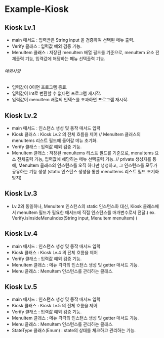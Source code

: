 # Example-Kiosk

## Kiosk Lv.1
- main 매서드 : 입력받은 String input 을 검증하여 선택된 메뉴 출력.
- Verify 클래스 : 입력값 예외 검증 기능.
- MenuItem 클래스 : 저장된 menuItem 배열 필드를 기준으로, menuItem 요소 전체출력 기능, 입력값에 해당하는 메뉴 선택출력 기능.

###### 예외사항
- 입력값이 0이면 프로그램 종료.
- 입력값이 Int로 변환할 수 없다면 프로그램 재시작.
- 입력값이 menuItem 배열의 인덱스를 초과하면 프로그램 재시작.


## Kiosk Lv.2
- main 매서드 : 인스턴스 생성 및 동작 매서드 입력
- Kiosk 클래스 : Kiosk Lv.2 의 전체 흐름을 제어 // MenuItem 클래스의 menuItems 리스트 필드에 들어갈 메뉴 초기화. 
- Verify 클래스 : 입력값 예외 검증 기능.
- MenuItem 클래스 : 저장된 menuItems 리스트 필드를 기준으로, menuItems 요소 전체출력 기능, 입력값에 해당하는 메뉴 선택출력 기능. // private 생성자를 통해, MenuItem 클래스의 인스턴스를 오직 하나만 생성하고, 그 인스턴스를 모두가 공유하는 기능 생성 (static 인스턴스 생성을 통한 menuItems 리스트 필드 초기화 방지)


## Kiosk Lv.3
- Lv.2와 동일하나, MenuItem 인스턴스의 static 인스턴스화 대신, Kiosk 클래스에서 menuItem 필드가 필요한 매서드에 직접 인스턴스를 매개변수로서 전달.( ex. Verify.isInsideMenuIndex(String input, MenuItem menuItem) )


## Kiosk Lv.4
- main 매서드 : 인스턴스 생성 및 동작 매서드 입력
- Kiosk 클래스 : Kiosk Lv.4 의 전체 흐름을 제어
- Verify 클래스 : 입력값 예외 검증 기능.
- MenuItem 클래스 : 메뉴 각각의 인스턴스 생성 및 getter 매서드 기능.
- Menu 클래스 : MenuItem 인스턴스를 관리하는 클래스.


## Kiosk Lv.5
- main 매서드 : 인스턴스 생성 및 동작 매서드 입력
- Kiosk 클래스 : Kiosk Lv.5 의 전체 흐름을 제어
- Verify 클래스 : 입력값 예외 검증 기능.
- MenuItem 클래스 : 메뉴 각각의 인스턴스 생성 및 getter 매서드 기능.
- Menu 클래스 : MenuItem 인스턴스를 관리하는 클래스.
- StateType 클래스(Enum) : state의 상태를 체크하고 관리하는 기능.